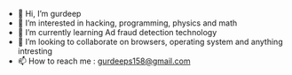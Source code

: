 - 👋 Hi, I’m gurdeep
- 👀 I’m interested in hacking, programming, physics and math
- 🌱 I’m currently learning Ad fraud detection technology
- 💞️ I’m looking to collaborate on browsers, operating system and anything intresting
- 📫 How to reach me : gurdeeps158@gmail.com

<!---
gurus158/gurus158 is a ✨ special ✨ repository because its `README.md` (this file) appears on your GitHub profile.
You can click the Preview link to take a look at your changes.
--->
